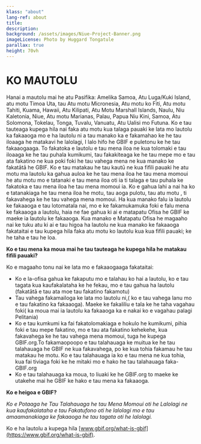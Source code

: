 ```yaml
---
klass: "about"
lang-ref: about
title:
description: 
background: /assets/images/Niue-Project-Banner.png
imageLicense: Photo by Huggard Tongatule
parallax: true
height: 70vh
---
```

# KO MAUTOLU 

Hanai a mautolu mai he atu Pasifika:
Amelika Samoa, Atu Luga/Kuki Island, atu motu Timoa Uta, tau Atu motu Micronesia, Atu motu ko Fiti, Atu motu Tahiti, Kuama, Hawaii, Atu Kilipati, Atu Motu Marshall Islands, Naulu, Niu Kaletonia, Niue, Atu motu Marianas, Palau, Papua Niu Kini, Samoa, Atu Solomona, Tokelau, Tonga, Tuvalu, Vanuatu, Atu Ualisi mo Futuna.
Ko e tau tauteaga kupega hila nai faka atu motu kua talaga pauaki ke lata mo lautolu ka fakaaoga mo e ha lautolu ni a tau manako ka e fakamahao ke he tau iloaaga he matakavi he lalolagi, I lalo hifo he GBIF e puletonu ke he tau fakaaogaaga. To fakatoka e lautolu e tau mena iloa ne kua tolomaki e tau iloaaga ke he tau puhala kumikumi, tau fakakiteaga ke he tau mepe mo e tau ata fakatino ne kua poki foki he tau vahega mena ne kua manako ke fakatātā he GBIF. Ko e tau matakau he tau kautū ne kua fifili pauaki he atu motu ma lautolu ka gahua auloa ke he tau mena iloa he tau mena momoui he atu motu mo e tatanaki e tau mena iloa oti ia ti talaga e tau puhala ke fakatoka e tau mena iloa he tau mena momoui ia. Ko e gahua lahi a nai ha ko e tatanakiaga he tau mena iloa he motu, tau aoga pulotu, tau atu motu , ti fakavahega ke he tau vahega mena momoui.
Ha kua manako falu ia lautolu ke fakaaoga e tau lotomatala nai, mo e ke fakamukamuka foki e falu mena ke fakaaoga a lautolu,  haia ne fae gahua ki ai e matapatu Ofisa he GBIF ke maeke ia lautolu ke fakaaoga. Kua manako e Matapatu Ofisa he magaaho nai ke tuku atu ki ai e tau higoa ha lautolu ne kua manako ke fakaaoga fakataitai e tau kupega hila faka atu motu ko lautolu kua kua fifili pauaki; ke he taha e tau he loa.

**Ko e tau mena ka moua mai he tau tauteaga he kupega hila he matakau fifili pauaki?**

Ko e magaaho tonu nai ke lata mo e fakaaogaaga fakataitai:

* Ko e la-ofisa gahua ke fakaputu mo e talahau ko hai a lautolu, ko e tau tagata kua kaufakalataha ke he fekau, mo e tau gahua ha lautolu (fakatātā e tau ata moe tau fakatino fakamotu)
* Tau vahega fakamailoga ke lata mo lautolu ni,( ko e tau vahega lanu  mo e tau fakatino ka fakaaoga). Maeke ke fakaliliu e tala ke he taha vagahau foki( ka moua mai ia lautolu ka fakaaoga ka e nakai ko e vagahau palagi Pelitania)
* Ko e tau kumkumi ka fai fakatolomakiaga e hokulo he kumikumi, pihia foki e tau mepe fakatino, mo e tau ata fakatino kehekehe, kua fakavahega ke he tau vahega mena momoui, tuga he kupega GBIF.org.To fakamaopoopo e tau talahauaga ke muitua ke he tau talahauaga he GBIF ne kua fakavahega, po ke kua tohia fakamau he tau matakau he motu. Ko e tau talahauaga ia ko e tau mena ne kua tohia, kua fai tiviaga foki ke he mitaki mo e hako he tau talahauaga faka-GBIF.org
* Ko e tau talahauaga ka moua, to liuaki ke he GBIF.org to maeke ke utakehe mai he GBIF ke hako e tau mena ka fakaaoga.

**Ko e heigoa e GBIF?**

*Ko e Potaaga he Tau Talahauaga he tau Mena Momoui oti he Lalolagi ne kua kaufakalataha e tau Fakatufono oti he lalolagi mo e tau amaamanakiaga ke fakaaoga he tau tagata oti he lalolagi.*

Ko e ha lautolu a kupega hila [www.gbif.org/what-is-gbif](https://www.gbif.org/what-is-gbif).
